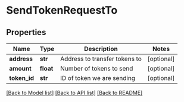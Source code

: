# SendTokenRequestTo

## Properties
Name | Type | Description | Notes
------------ | ------------- | ------------- | -------------
**address** | **str** | Address to transfer tokens to | [optional] 
**amount** | **float** | Number of tokens to send | [optional] 
**token_id** | **str** | ID of token we are sending | [optional] 

[[Back to Model list]](../README.md#documentation-for-models) [[Back to API list]](../README.md#documentation-for-api-endpoints) [[Back to README]](../README.md)


